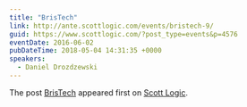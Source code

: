 ```yaml
---
title: "BrisTech"
link: http://ante.scottlogic.com/events/bristech-9/
guid: https://www.scottlogic.com/?post_type=events&p=4576
eventDate: 2016-06-02
pubDateTime: 2018-05-04 14:31:35 +0000
speakers:
  - Daniel Drozdzewski
---
```


<p>The post <a rel="nofollow" href="http://ante.scottlogic.com/events/bristech-9/">BrisTech</a> appeared first on <a rel="nofollow" href="http://ante.scottlogic.com">Scott Logic</a>.</p>